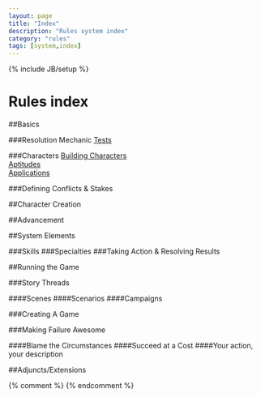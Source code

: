 ```yaml
---
layout: page
title: "Index"
description: "Rules system index"
category: "rules"
tags: [system,index]
---
```

{% include JB/setup %}
# Rules index

##Basics

###Resolution Mechanic
[Tests](resolution_mechanic/index.html)  

###Characters
[Building Characters](building_characters/index.html)   
[Aptitudes](basic_aptitudes/index.html)  
[Applications](basic_applications/index.html)  

###Defining Conflicts & Stakes


##Character Creation


##Advancement


##System Elements

###Skills
###Specialties
###Taking Action & Resolving Results


##Running the Game

###Story Threads

####Scenes
####Scenarios
####Campaigns

###Creating A Game

###Making Failure Awesome

####Blame the Circumstances
####Succeed at a Cost
####Your action, your description


##Adjuncts/Extensions

{% comment %} <!--vim: set wrap ts=8 tw=0 fileencoding=utf-8 :--> {% endcomment %}
